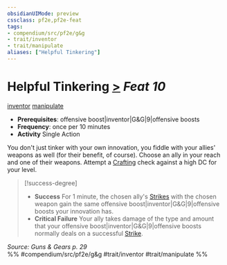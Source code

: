 ```yaml
---
obsidianUIMode: preview
cssclass: pf2e,pf2e-feat
tags:
- compendium/src/pf2e/g&g
- trait/inventor
- trait/manipulate
aliases: ["Helpful Tinkering"]
---
```

# Helpful Tinkering  [>](rules/core-rulebook/chapter-9-playing-the-game.md#Actions "Single Action") *Feat 10*  
[inventor](rules/traits/inventor-g-g.md "Inventor Class Trait")  [manipulate](rules/traits/manipulate.md "Manipulate General Trait")  

- **Prerequisites**: offensive boost|inventor|G&G|9|offensive boosts
- **Frequency**: once per 10 minutes
- **Activity** Single Action

You don't just tinker with your own innovation, you fiddle with your allies' weapons as well (for their benefit, of course). Choose an ally in your reach and one of their weapons. Attempt a [Crafting](compendium/skills.md#Crafting) check against a high DC for your level.

> [!success-degree] 
> - **Success** For 1 minute, the chosen ally's [Strikes](rules/actions/strike.md) with the chosen weapon gain the same offensive boost|inventor|G&G|9|offensive boosts your innovation has.
> - **Critical Failure** Your ally takes damage of the type and amount that your offensive boost|inventor|G&G|9|offensive boosts normally deals on a successful [Strike](rules/actions/strike.md).

*Source: Guns & Gears p. 29*  
%% #compendium/src/pf2e/g&g #trait/inventor #trait/manipulate %%